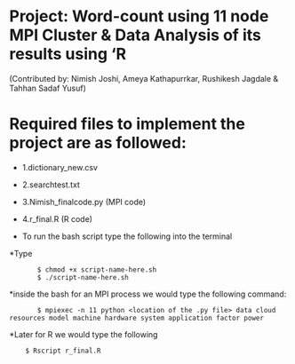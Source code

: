 # Project: Word-count using 11 node MPI Cluster & Data Analysis of its results using ‘R
(Contributed by: Nimish Joshi, Ameya Kathapurrkar, Rushikesh Jagdale & Tahhan Sadaf Yusuf)


# Required files to implement the project are as followed:


   * 1.dictionary_new.csv
   * 2.searchtest.txt
   * 3.Nimish_finalcode.py (MPI code)
   * 4.r_final.R  (R code)

* To run the bash script type the following into the terminal

*Type

           $ chmod +x script-name-here.sh
           $ ./script-name-here.sh


  *inside the bash for an MPI process we would type the following command:

           $ mpiexec -n 11 python <location of the .py file> data cloud resources model machine hardware system application factor power 

*Later for R we would type the following

        $ Rscript r_final.R



